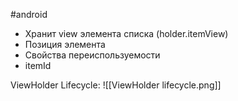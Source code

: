 #android 

- Хранит view элемента списка (holder.itemView)
- Позиция элемента
- Свойства переиспользуемости
- itemId

ViewHolder Lifecycle:
![[ViewHolder lifecycle.png]]